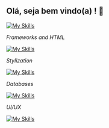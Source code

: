 ## Olá, seja bem vindo(a) ! 👋

[![My Skills](https://skillicons.dev/icons?i=linkedin,instagram&perline=3)](https://www.linkedin.com/in/bruno-oliveira-7294a421b/)

 *Frameworks and HTML*
 
 [![My Skills](https://skillicons.dev/icons?i=html,js,ts,materialui,react,nextjs,redux,androidstudio,nodejs,prisma,kafka,rabbitmq,docker,git,github,jest,postman,vscode,&perline=4)](https://skillicons.dev)

 *Stylization*
 
 [![My Skills](https://skillicons.dev/icons?i=css,sass,tailwindcss,styledcomponents&perline=4)](https://skillicons.dev)


 *Databases*
 
 [![My Skills](https://skillicons.dev/icons?i=firebase,mongodb,postgres&perline=3)](https://skillicons.dev)

 *UI/UX*
 
 [![My Skills](https://skillicons.dev/icons?i=figma&perline=3)](https://skillicons.dev)

 </div><br/><br/><br/>
 
<!-- 
🧑 Quem sou eu ? 
 
 ![code2](https://user-images.githubusercontent.com/100795687/185032048-caec600c-e22b-493e-a72a-ef154f0fa29c.png)

  *Futuro engenheiro de software e desenvolvedor mobile aficionado por tecnologia e um dos maiores apoiadores das mudanças que os aplicativos proporcionaram a toda humanidade!*
 -->
  
<!-- ⭐ Informações adicionais sobre minha conta do GitHub 

![Bruno GitHub stats](https://github-readme-stats.vercel.app/api?username=odevbruno&show_icons=true&theme=radical) -->

<br/>
